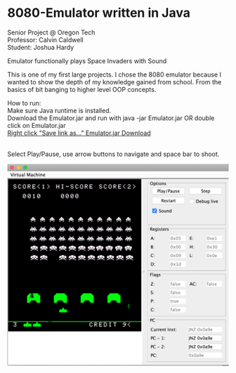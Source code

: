 # 8080-Emulator written in Java
Senior Project @ Oregon Tech<br>
Professor: Calvin Caldwell<br>
Student: Joshua Hardy<br>

Emulator functionally plays Space Invaders with Sound

This is one of my first large projects. I chose the 8080 emulator because I wanted to show the depth
of my knowledge gained from school. From the basics of bit banging to higher level OOP concepts.

How to run:<br>
Make sure Java runtime is installed.<br>
Download the Emulator.jar and run with java -jar Emulator.jar OR double click on Emulator.jar<br>
<a href="https://github.com/jshardy/8080-Emulator/blob/master/Emulator.jar" download>Right click "Save link as..." Emulator.jar Download</a> 

 <br>Select Play/Pause, use arrow buttons to navigate and space bar to shoot.
    

<img src="Space%20Invaders%20Emulator.png"/>
